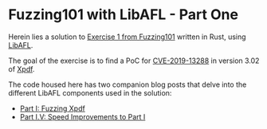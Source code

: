 # Fuzzing101 with LibAFL - Part One

Herein lies a solution to [Exercise 1 from Fuzzing101](https://github.com/antonio-morales/Fuzzing101/tree/main/Exercise%201) written in Rust, using [LibAFL](https://github.com/AFLplusplus/LibAFL). 

The goal of the exercise is to find a PoC for [CVE-2019-13288](https://www.cvedetails.com/cve/CVE-2019-13288/) in version 3.02 of [Xpdf](http://www.xpdfreader.com/index.html).

The code housed here has two companion blog posts that delve into the different LibAFL components used in the solution: 
- [Part I: Fuzzing Xpdf](https://epi052.gitlab.io/notes-to-self/blog/2021-11-01-fuzzing-101-with-libafl/)
- [Part I.V: Speed Improvements to Part I](https://epi052.gitlab.io/notes-to-self/blog/2021-11-07-fuzzing-101-with-libafl-part-1.5/)
